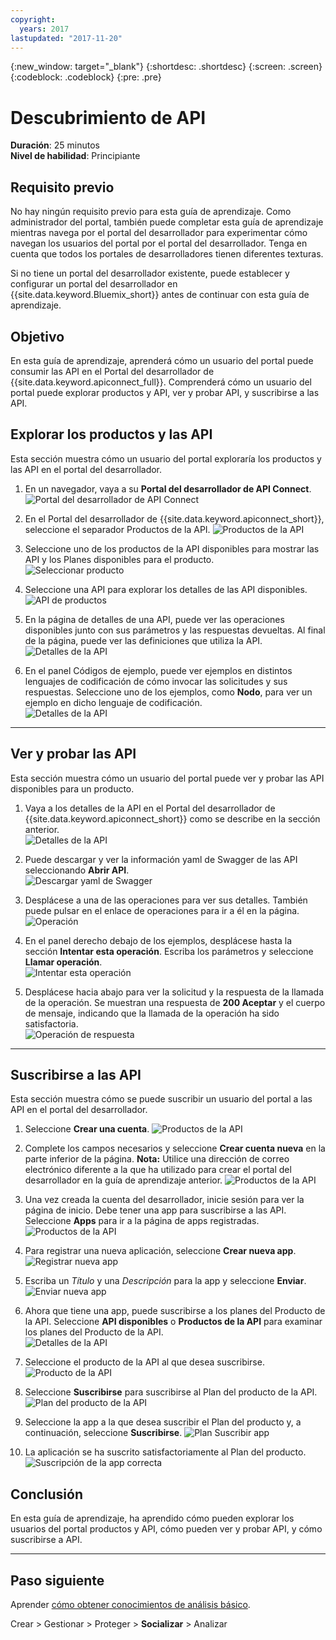```yaml
---
copyright:
  years: 2017
lastupdated: "2017-11-20"
---
```


{:new_window: target="_blank"}
{:shortdesc: .shortdesc}
{:screen: .screen}
{:codeblock: .codeblock}
{:pre: .pre}

# Descubrimiento de API
**Duración**: 25 minutos  
**Nivel de habilidad**: Principiante  


## Requisito previo
No hay ningún requisito previo para esta guía de aprendizaje. Como administrador del portal, también puede completar esta guía de aprendizaje mientras navega por el portal del desarrollador para experimentar cómo navegan los usuarios del portal por el portal del desarrollador. Tenga en cuenta que todos los portales de desarrolladores tienen diferentes texturas.  

Si no tiene un portal del desarrollador existente, puede establecer y configurar un portal del desarrollador en {{site.data.keyword.Bluemix_short}} antes de continuar con esta guía de aprendizaje.



## Objetivo
En esta guía de aprendizaje, aprenderá cómo un usuario del portal puede consumir las API en el Portal del desarrollador de {{site.data.keyword.apiconnect_full}}. Comprenderá cómo un usuario del portal puede explorar productos y API, ver y probar API, y suscribirse a las API.

 

## Explorar los productos y las API
Esta sección muestra cómo un usuario del portal exploraría los productos y las API en el portal del desarrollador.

1. En un navegador, vaya a su **Portal del desarrollador de API Connect**.
![Portal del desarrollador de API Connect](images/11-developer-portal.png)

2. En el Portal del desarrollador de {{site.data.keyword.apiconnect_short}}, seleccione el separador Productos de la API.
![Productos de la API](images/12-API-products.png)

3. Seleccione uno de los productos de la API disponibles para mostrar las API y los Planes disponibles para el producto.  
  ![Seleccionar producto](images/13-product.png)

4. Seleccione una API para explorar los detalles de las API disponibles.  
  ![API de productos](images/14-api.png)

5. En la página de detalles de una API, puede ver las operaciones disponibles junto con sus parámetros y las respuestas devueltas. Al final de la página, puede ver las definiciones que utiliza la API.  
  ![Detalles de la API](images/15-details.png) 

6. En el panel Códigos de ejemplo, puede ver ejemplos en distintos lenguajes de codificación de cómo invocar las solicitudes y sus respuestas. Seleccione uno de los ejemplos, como **Nodo**, para ver un ejemplo en dicho lenguaje de codificación.  
  ![Detalles de la API](images/16-examples.png) 

---

## Ver y probar las API
Esta sección muestra cómo un usuario del portal puede ver y probar las API disponibles para un producto. 

1. Vaya a los detalles de la API en el Portal del desarrollador de {{site.data.keyword.apiconnect_short}} como se describe en la sección anterior.  
  ![Detalles de la API](images/21-details.png) 

2. Puede descargar y ver la información yaml de Swagger de las API seleccionando **Abrir API**.  
  ![Descargar yaml de Swagger](images/22-swagger.png) 

3. Desplácese a una de las operaciones para ver sus detalles. También puede pulsar en el enlace de operaciones para ir a él en la página.
![Operación](images/23-operation.png)

4. En el panel derecho debajo de los ejemplos, desplácese hasta la sección **Intentar esta operación**. Escriba los parámetros y seleccione **Llamar operación**.  
  ![Intentar esta operación](images/24-try-this-operation.png)

5. Desplácese hacia abajo para ver la solicitud y la respuesta de la llamada de la operación. Se muestran una respuesta de **200 Aceptar** y el cuerpo de mensaje, indicando que la llamada de la operación ha sido satisfactoria.  
  ![Operación de respuesta](images/25-operation-response.png)

---

## Suscribirse a las API
Esta sección muestra cómo se puede suscribir un usuario del portal a las API en el portal del desarrollador. 

1. Seleccione **Crear una cuenta**.
![Productos de la API](images/31-create-account.png)

2. Complete los campos necesarios y seleccione **Crear cuenta nueva** en la parte inferior de la página.
**Nota:** Utilice una dirección de correo electrónico diferente a la que ha utilizado para crear el portal del desarrollador en la guía de aprendizaje anterior.
![Productos de la API](images/32-create-new-account.png)

3. Una vez creada la cuenta del desarrollador, inicie sesión para ver la página de inicio. Debe tener una app para suscribirse a las API. Seleccione **Apps** para ir a la página de apps registradas.  
  ![Productos de la API](images/33-login.png)

4. Para registrar una nueva aplicación, seleccione **Crear nueva app**.  
  ![Registrar nueva app](images/34-create-new-app.png)

5. Escriba un *Título* y una *Descripción* para la app y seleccione **Enviar**.  
  ![Enviar nueva app](images/35-submit-new-app.png) 

6. Ahora que tiene una app, puede suscribirse a los planes del Producto de la API. Seleccione **API disponibles** o **Productos de la API** para examinar los planes del Producto de la API.  
  ![Detalles de la API](images/36-api-products.png) 

7. Seleccione el producto de la API al que desea suscribirse.  
  ![Producto de la API](images/37-select-product.png) 

8. Seleccione **Suscribirse** para suscribirse al Plan del producto de la API.  
  ![Plan del producto de la API](images/38-subscribe-plan.png) 

9. Seleccione la app a la que desea suscribir el Plan del producto y, a continuación, seleccione **Suscribirse**.
  ![Plan Suscribir app](images/39-subscribe-app-plan.png) 

10. La aplicación se ha suscrito satisfactoriamente al Plan del producto.
  ![Suscripción de la app correcta](images/310-subscribe-success.png) 

## Conclusión

En esta guía de aprendizaje, ha aprendido cómo pueden explorar los usuarios del portal productos y API, cómo pueden ver y probar API, y cómo suscribirse a API. 

---

## Paso siguiente

Aprender [cómo obtener conocimientos de análisis básico](tut_insights_analytics.html).

Crear > Gestionar > Proteger > **Socializar** > Analizar  



